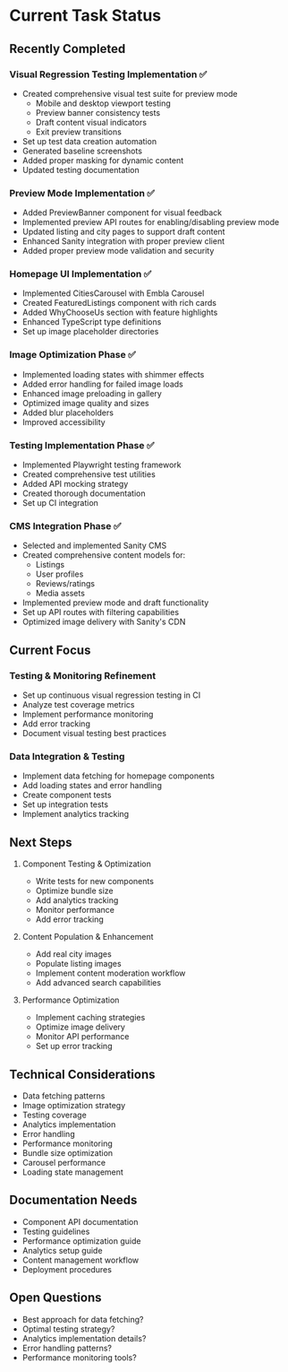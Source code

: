# Current Task Status

## Recently Completed
### Visual Regression Testing Implementation ✅
- Created comprehensive visual test suite for preview mode
  - Mobile and desktop viewport testing
  - Preview banner consistency tests
  - Draft content visual indicators
  - Exit preview transitions
- Set up test data creation automation
- Generated baseline screenshots
- Added proper masking for dynamic content
- Updated testing documentation

### Preview Mode Implementation ✅
- Added PreviewBanner component for visual feedback
- Implemented preview API routes for enabling/disabling preview mode
- Updated listing and city pages to support draft content
- Enhanced Sanity integration with proper preview client
- Added proper preview mode validation and security

### Homepage UI Implementation ✅
- Implemented CitiesCarousel with Embla Carousel
- Created FeaturedListings component with rich cards
- Added WhyChooseUs section with feature highlights
- Enhanced TypeScript type definitions
- Set up image placeholder directories

### Image Optimization Phase ✅
- Implemented loading states with shimmer effects
- Added error handling for failed image loads
- Enhanced image preloading in gallery
- Optimized image quality and sizes
- Added blur placeholders
- Improved accessibility

### Testing Implementation Phase ✅
- Implemented Playwright testing framework
- Created comprehensive test utilities
- Added API mocking strategy
- Created thorough documentation
- Set up CI integration

### CMS Integration Phase ✅
- Selected and implemented Sanity CMS
- Created comprehensive content models for:
  - Listings
  - User profiles
  - Reviews/ratings
  - Media assets
- Implemented preview mode and draft functionality
- Set up API routes with filtering capabilities
- Optimized image delivery with Sanity's CDN

## Current Focus
### Testing & Monitoring Refinement
- Set up continuous visual regression testing in CI
- Analyze test coverage metrics
- Implement performance monitoring
- Add error tracking
- Document visual testing best practices

### Data Integration & Testing
- Implement data fetching for homepage components
- Add loading states and error handling
- Create component tests
- Set up integration tests
- Implement analytics tracking

## Next Steps
1. Component Testing & Optimization
   - Write tests for new components
   - Optimize bundle size
   - Add analytics tracking
   - Monitor performance
   - Add error tracking

2. Content Population & Enhancement
   - Add real city images
   - Populate listing images
   - Implement content moderation workflow
   - Add advanced search capabilities

3. Performance Optimization
   - Implement caching strategies
   - Optimize image delivery
   - Monitor API performance
   - Set up error tracking

## Technical Considerations
- Data fetching patterns
- Image optimization strategy
- Testing coverage
- Analytics implementation
- Error handling
- Performance monitoring
- Bundle size optimization
- Carousel performance
- Loading state management

## Documentation Needs
- Component API documentation
- Testing guidelines
- Performance optimization guide
- Analytics setup guide
- Content management workflow
- Deployment procedures

## Open Questions
- Best approach for data fetching?
- Optimal testing strategy?
- Analytics implementation details?
- Error handling patterns?
- Performance monitoring tools?
